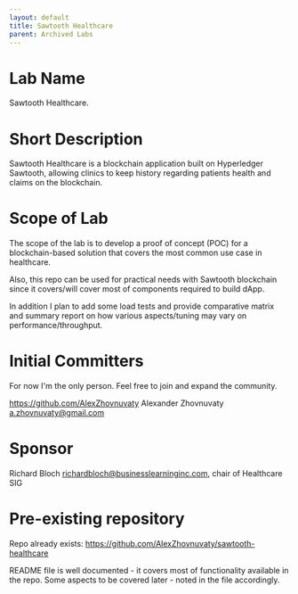 ```yaml
---
layout: default
title: Sawtooth Healthcare
parent: Archived Labs
---
```

# Lab Name
Sawtooth Healthcare.

# Short Description

Sawtooth Healthcare is a blockchain application built on Hyperledger Sawtooth, allowing clinics to keep history regarding patients health and claims on the blockchain.

# Scope of Lab

The scope of the lab is to develop a proof of concept (POC) for a blockchain-based solution that covers the most common use case in healthcare. 

Also, this repo can be used for practical needs with Sawtooth blockchain since it covers/will cover most of components required to build dApp.

In addition I plan to add some load tests and provide comparative matrix and summary report on how various aspects/tuning may vary on performance/throughput.

# Initial Committers

For now I'm the only person. Feel free to join and expand the community.

https://github.com/AlexZhovnuvaty Alexander Zhovnuvaty <a.zhovnuvaty@gmail.com>

# Sponsor

Richard Bloch <richardbloch@businesslearninginc.com>, chair of Healthcare SIG

# Pre-existing repository

Repo already exists: https://github.com/AlexZhovnuvaty/sawtooth-healthcare

README file is well documented - it covers most of functionality available in the repo. Some aspects to be covered later - noted in the file accordingly.
